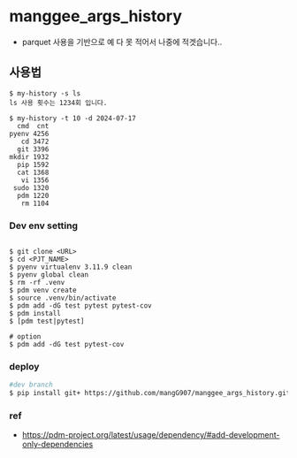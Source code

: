 # manggee_args_history
- parquet 사용을 기반으로 예 다 못 적어서 나중에 적겟습니다..



## 사용법
```
$ my-history -s ls
ls 사용 횟수는 1234회 입니다.

$ my-history -t 10 -d 2024-07-17
  cmd  cnt
pyenv 4256
   cd 3472
  git 3396
mkdir 1932
  pip 1592
  cat 1368
   vi 1356
 sudo 1320
  pdm 1220
   rm 1104
```

### Dev env setting
```

$ git clone <URL>
$ cd <PJT_NAME>
$ pyenv virtualenv 3.11.9 clean
$ pyenv global clean 
$ rm -rf .venv
$ pdm venv create
$ source .venv/bin/activate
$ pdm add -dG test pytest pytest-cov
$ pdm install
$ [pdm test|pytest]

# option
$ pdm add -dG test pytest-cov
```

### deploy
```bash
#dev branch
$ pip install git+ https://github.com/mangG907/manggee_args_history.git@0.2.0/args
```


### ref
- https://pdm-project.org/latest/usage/dependency/#add-development-only-dependencies
